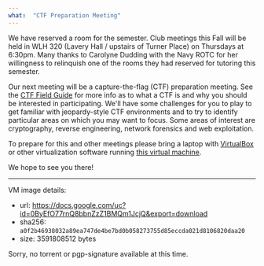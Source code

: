 ```yaml
---
what:  "CTF Preparation Meeting"
---
```

We have reserved a room for the semester. Club meetings this Fall will be held in WLH 320 (Lavery Hall / upstairs of Turner Place) on Thursdays at 6:30pm. Many thanks to Carolyne Dudding with the Navy ROTC for her willingness to relinquish one of the rooms they had reserved for tutoring this semester. 

Our next meeting will be a capture-the-flag (CTF) preparation meeting. See the [CTF Field Guide][ctfguide] for more info as to what a CTF is and why you should be interested in participating. We'll have some challenges for you to play to get familiar with jeopardy-style CTF environments and to try to identify particular areas on which you may want to focus. Some areas of interest are cryptography, reverse engineering, network forensics and web exploitation. 

To prepare for this and other meetings please bring a laptop with [VirtualBox][virtualbox] or other virtualization software running [this virtual machine][vm].

We hope to see you there!

---

VM image details:

 - url: <https://docs.google.com/uc?id=0ByEfO77rnQ8bbnZzZ1BMQm1JcjQ&export=download>
 - sha256: `a0f2b46938032a89ea747de4be7bd0b058273755d85eccda021d8106820daa20`
 - size: 3591808512 bytes

Sorry, no torrent or pgp-signature available at this time.

[virtualbox]: https://www.virtualbox.org/
[ctfguide]: https://trailofbits.github.io/ctf/
[vm]: https://docs.google.com/uc?id=0ByEfO77rnQ8bbnZzZ1BMQm1JcjQ&export=download
